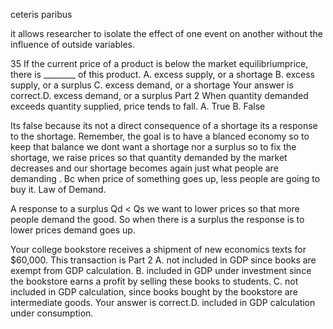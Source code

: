 ceteris paribus

it allows researcher to isolate the effect of one event on another without the influence of outside variables. 


35 If the current price of a product is below the market equilibrium​ price, there is​ ________ of this product.
A.
excess​ supply, or a shortage
B.
excess​ supply, or a surplus
C.
excess​ demand, or a shortage
Your answer is correct.D.
excess​ demand, or a surplus
Part 2
When quantity demanded exceeds quantity​ supplied, price tends to fall.
A.
True
B.
False

Its false because its not a direct consequence of a shortage its a response to the shortage. Remember, the goal is to have a blanced economy so to keep that balance we dont want a shortage nor a surplus so to fix the shortage, we raise prices so that quantity demanded by the market decreases and our shortage becomes again just what people are demanding . Bc when price of something goes up, less people are going to buy it. Law of Demand.

A response to a surplus Qd  < Qs we want to lower prices so that more people demand the good. So when there is a surplus the response is to lower prices demand goes up.



Your college bookstore receives a shipment of new economics texts for​ $60,000. This transaction is
Part 2
A.
not included in GDP since books are exempt from GDP calculation.
B.
included in GDP under investment since the bookstore earns a profit by selling these books to students.
C.
not included in GDP​ calculation, since books bought by the bookstore are intermediate goods.
Your answer is correct.D.
included in GDP calculation under consumption.